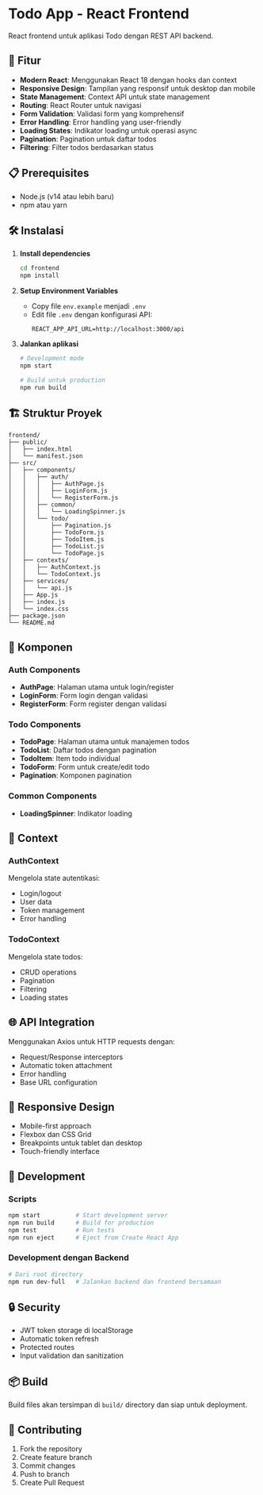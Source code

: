 # Todo App - React Frontend

React frontend untuk aplikasi Todo dengan REST API backend.

## 🚀 Fitur

- **Modern React**: Menggunakan React 18 dengan hooks dan context
- **Responsive Design**: Tampilan yang responsif untuk desktop dan mobile
- **State Management**: Context API untuk state management
- **Routing**: React Router untuk navigasi
- **Form Validation**: Validasi form yang komprehensif
- **Error Handling**: Error handling yang user-friendly
- **Loading States**: Indikator loading untuk operasi async
- **Pagination**: Pagination untuk daftar todos
- **Filtering**: Filter todos berdasarkan status

## 📋 Prerequisites

- Node.js (v14 atau lebih baru)
- npm atau yarn

## 🛠️ Instalasi

1. **Install dependencies**

   ```bash
   cd frontend
   npm install
   ```

2. **Setup Environment Variables**

   - Copy file `env.example` menjadi `.env`
   - Edit file `.env` dengan konfigurasi API:
     ```env
     REACT_APP_API_URL=http://localhost:3000/api
     ```

3. **Jalankan aplikasi**

   ```bash
   # Development mode
   npm start

   # Build untuk production
   npm run build
   ```

## 🏗️ Struktur Proyek

```
frontend/
├── public/
│   ├── index.html
│   └── manifest.json
├── src/
│   ├── components/
│   │   ├── auth/
│   │   │   ├── AuthPage.js
│   │   │   ├── LoginForm.js
│   │   │   └── RegisterForm.js
│   │   ├── common/
│   │   │   └── LoadingSpinner.js
│   │   └── todo/
│   │       ├── Pagination.js
│   │       ├── TodoForm.js
│   │       ├── TodoItem.js
│   │       ├── TodoList.js
│   │       └── TodoPage.js
│   ├── contexts/
│   │   ├── AuthContext.js
│   │   └── TodoContext.js
│   ├── services/
│   │   └── api.js
│   ├── App.js
│   ├── index.js
│   └── index.css
├── package.json
└── README.md
```

## 🎨 Komponen

### Auth Components

- **AuthPage**: Halaman utama untuk login/register
- **LoginForm**: Form login dengan validasi
- **RegisterForm**: Form register dengan validasi

### Todo Components

- **TodoPage**: Halaman utama untuk manajemen todos
- **TodoList**: Daftar todos dengan pagination
- **TodoItem**: Item todo individual
- **TodoForm**: Form untuk create/edit todo
- **Pagination**: Komponen pagination

### Common Components

- **LoadingSpinner**: Indikator loading

## 🔧 Context

### AuthContext

Mengelola state autentikasi:

- Login/logout
- User data
- Token management
- Error handling

### TodoContext

Mengelola state todos:

- CRUD operations
- Pagination
- Filtering
- Loading states

## 🌐 API Integration

Menggunakan Axios untuk HTTP requests dengan:

- Request/Response interceptors
- Automatic token attachment
- Error handling
- Base URL configuration

## 📱 Responsive Design

- Mobile-first approach
- Flexbox dan CSS Grid
- Breakpoints untuk tablet dan desktop
- Touch-friendly interface

## 🚀 Development

### Scripts

```bash
npm start          # Start development server
npm run build      # Build for production
npm test           # Run tests
npm run eject      # Eject from Create React App
```

### Development dengan Backend

```bash
# Dari root directory
npm run dev-full   # Jalankan backend dan frontend bersamaan
```

## 🔒 Security

- JWT token storage di localStorage
- Automatic token refresh
- Protected routes
- Input validation dan sanitization

## 📦 Build

Build files akan tersimpan di `build/` directory dan siap untuk deployment.

## 🤝 Contributing

1. Fork the repository
2. Create feature branch
3. Commit changes
4. Push to branch
5. Create Pull Request

